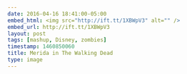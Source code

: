 ```yaml
---
date: 2016-04-16 18:41:00-05:00
embed_html: <img src="http://ift.tt/1XBWpV3" alt="" />
embed_url: http://ift.tt/1XBWpV3
layout: post
tags: [mashup, Disney, zombies]
timestamp: 1460850060
title: Merida in The Walking Dead
type: image
---
```

<img src="http://ift.tt/1XBWpV3" alt="" />

